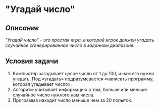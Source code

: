 # **"Угадай число"**
## *Описание* 
*"Угадай число" - это простая игра, в которой игрок должен угадать случайное сгенерированное число в заданном диапазоне.*
   
## Условия задачи
1. Компьютер загадывает целое число от 1 до 100, и нам его нужно угадать. Под «угадать» подразумевается «написать программу, которая угадывает число».
2. Алгоритм учитывает информацию о том, больше или меньше случайное число нужного нам числа.
3. Программа находит число меньше чем за 20 попыток.
